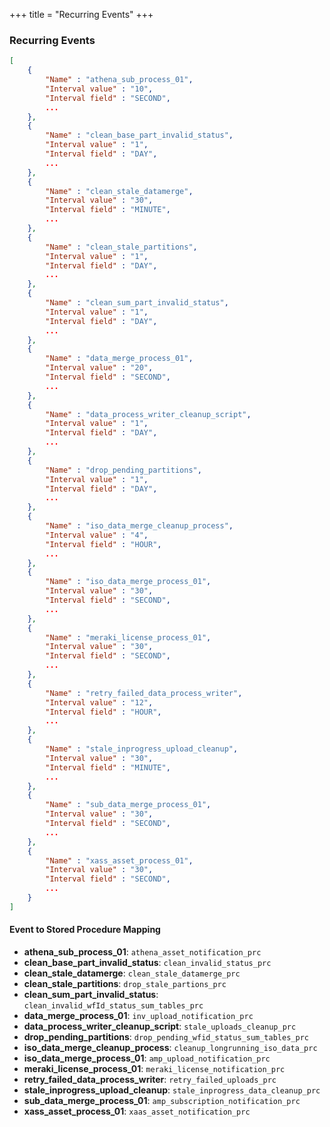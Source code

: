 +++
title = "Recurring Events"
+++

### Recurring Events
```json
[
	{
		"Name" : "athena_sub_process_01",
		"Interval value" : "10",
		"Interval field" : "SECOND",
        ...
	},
	{
		"Name" : "clean_base_part_invalid_status",
		"Interval value" : "1",
		"Interval field" : "DAY",
        ...
	},
	{
		"Name" : "clean_stale_datamerge",
		"Interval value" : "30",
		"Interval field" : "MINUTE",
        ...
	},
	{
		"Name" : "clean_stale_partitions",
		"Interval value" : "1",
		"Interval field" : "DAY",
        ...
	},
	{
		"Name" : "clean_sum_part_invalid_status",
		"Interval value" : "1",
		"Interval field" : "DAY",
        ...
	},
	{
		"Name" : "data_merge_process_01",
		"Interval value" : "20",
		"Interval field" : "SECOND",
        ...
	},
	{
		"Name" : "data_process_writer_cleanup_script",
		"Interval value" : "1",
		"Interval field" : "DAY",
        ...
	},
	{
		"Name" : "drop_pending_partitions",
		"Interval value" : "1",
		"Interval field" : "DAY",
        ...
	},
	{
		"Name" : "iso_data_merge_cleanup_process",
		"Interval value" : "4",
		"Interval field" : "HOUR",
        ...
	},
	{
		"Name" : "iso_data_merge_process_01",
		"Interval value" : "30",
		"Interval field" : "SECOND",
        ...
	},
	{
		"Name" : "meraki_license_process_01",
		"Interval value" : "30",
		"Interval field" : "SECOND",
        ...
	},
	{
		"Name" : "retry_failed_data_process_writer",
		"Interval value" : "12",
		"Interval field" : "HOUR",
        ...
	},
	{
		"Name" : "stale_inprogress_upload_cleanup",
		"Interval value" : "30",
		"Interval field" : "MINUTE",
        ...
	},
	{
		"Name" : "sub_data_merge_process_01",
		"Interval value" : "30",
		"Interval field" : "SECOND",
        ...
	},
	{
		"Name" : "xass_asset_process_01",
		"Interval value" : "30",
		"Interval field" : "SECOND",
        ...
	}
]
```
#### Event to Stored Procedure Mapping
- **athena_sub_process_01**: `athena_asset_notification_prc`
- **clean_base_part_invalid_status**: `clean_invalid_status_prc`
- **clean_stale_datamerge**: `clean_stale_datamerge_prc`
- **clean_stale_partitions**: `drop_stale_partions_prc`
- **clean_sum_part_invalid_status**: `clean_invalid_wfId_status_sum_tables_prc`
- **data_merge_process_01**: `inv_upload_notification_prc`
- **data_process_writer_cleanup_script**: `stale_uploads_cleanup_prc`
- **drop_pending_partitions**: `drop_pending_wfid_status_sum_tables_prc`
- **iso_data_merge_cleanup_process**: `cleanup_longrunning_iso_data_prc`
- **iso_data_merge_process_01**: `amp_upload_notification_prc`
- **meraki_license_process_01**: `meraki_license_notification_prc`
- **retry_failed_data_process_writer**: `retry_failed_uploads_prc`
- **stale_inprogress_upload_cleanup**: `stale_inprogress_data_cleanup_prc`
- **sub_data_merge_process_01**: `amp_subscription_notification_prc`
- **xass_asset_process_01**: `xaas_asset_notification_prc`
